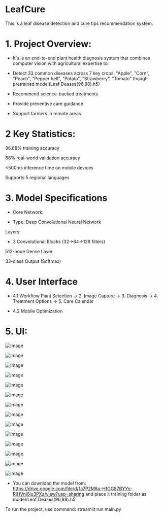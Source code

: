# LeafCure
This is a leaf disease detection and cure tips recommendation system. 

# 1. Project Overview:
- It's is an end-to-end plant health diagnosis system that combines computer vision with agricultural expertise to:

- Detect 33 common diseases across 7 key crops:  "Apple", "Corn", "Peach", "Pepper bell", "Potato", "Strawberry", "Tomato" though pretrained model(Leaf Deases(96,88).h5)

- Recommend science-backed treatments

- Provide preventive care guidance

- Support farmers in remote areas

# 2 Key Statistics:

96.88% training accuracy

88% real-world validation accuracy

<500ms inference time on mobile devices

Supports 5 regional languages

# 3. Model Specifications

- Core Network:

- Type: Deep Convolutional Neural Network

Layers:

- 3 Convolutional Blocks (32→64→128 filters)

512-node Dense Layer

33-class Output (Softmax)

# 4. User Interface
- 4.1 Workflow
Plant Selection → 2. Image Capture → 3. Diagnosis → 4. Treatment Options → 5. Care Calendar

- 4.2 Mobile Optimization

# 5. UI:

![image](https://github.com/user-attachments/assets/f6c68c83-851d-4b67-8f31-947b9dc2ce9f)

![image](https://github.com/user-attachments/assets/7d9544fa-b597-45db-9290-82cd6a7ac299)

![image](https://github.com/user-attachments/assets/933d6d1a-ad0a-4723-9841-79d90e9bf453)

![image](https://github.com/user-attachments/assets/f961bc3b-cdba-4fa5-aa28-42706fd89ace)

![image](https://github.com/user-attachments/assets/2250e865-a7b7-4cae-84af-06b5efe7f537)

![image](https://github.com/user-attachments/assets/03e8aa08-c414-4ec0-bdbe-7e86ad1a4f96)

![image](https://github.com/user-attachments/assets/828d6120-baab-4074-923f-72e688983516)

![image](https://github.com/user-attachments/assets/e6360303-0ff8-4056-8d0e-80f80906c1c7)

![image](https://github.com/user-attachments/assets/22294597-07c2-4fd0-bd33-641343dd4de6)

![image](https://github.com/user-attachments/assets/11325447-9bd9-431a-8ef5-660af9dfa41b)

![image](https://github.com/user-attachments/assets/175ddd49-daf3-40f9-8d16-79582daadd38)

![image](https://github.com/user-attachments/assets/712b2d9c-207d-458f-b02a-7d77065dc077)

![image](https://github.com/user-attachments/assets/c94991f0-b125-4de1-bbaf-2cc6e7957432)

![image](https://github.com/user-attachments/assets/1da374d7-3e78-4bdf-98e5-3fcec676e3de)

- You can download the model from: https://drive.google.com/file/d/1a7P2M8o-HfGG87BYYo-RjHVnj6lu3PXz/view?usp=sharing
and place it training folder as model/Leaf Deases(96,88).h5

To run the project, use command: streamlit run main.py






